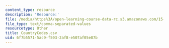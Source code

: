 ```yaml
---
content_type: resource
description: 'Resource:'
file: /media/https%3A/open-learning-course-data-rc.s3.amazonaws.com/15-071-the-analytics-edge-spring-2017/6f7b55715ac9f5032af8e507af05e87b_CountryCodes.csv
file_type: text/comma-separated-values
resourcetype: Other
title: CountryCodes.csv
uid: 6f7b5571-5ac9-f503-2af8-e507af05e87b
---
```

